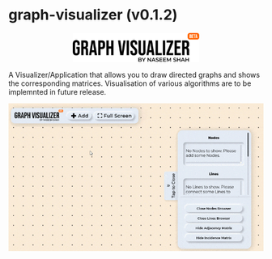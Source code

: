 # graph-visualizer (v0.1.2)
<p align="center">
  <img width="250" src="assets/img/logo.svg" alt="Graph Visualizer"/>
</p>
A Visualizer/Application that allows you to draw directed graphs and shows the corresponding matrices. Visualisation of various algorithms are to be implemnted in future release.


![](docs/assets/img/gvis2.gif)